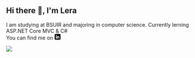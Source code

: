<!--### Hi there 👋-->

<!--
**EcLerk/EcLerk** is a ✨ _special_ ✨ repository because its `README.md` (this file) appears on your GitHub profile.

Here are some ideas to get you started:

- 🔭 I’m currently working on ...

- 👯 I’m looking to collaborate on ...
- 🤔 I’m looking for help with ...
- 💬 Ask me about ...
- 📫 How to reach me: ...
- 😄 Pronouns: ...
- ⚡ Fun fact: ...
-->
## Hi there 👋, I'm Lera
I am studying at BSUIR and majoring in computer science. Currently lerning ASP.NET Core MVC & C#    
You can find me on  <a href="https://www.linkedin.com/in/ecler"><img src="linkedin (1).png"></a>

![](https://github-profile-summary-cards.vercel.app/api/cards/profile-details?username=EcLerk&theme=dark)
<!--- 🌱 I’m currently learning ASP.NET Core MVC & C#
- 🔭 I’m currently working on this page. -->





<!--- 🌱 I’m currently learning ASP.NET Core MVC & C#

<div>
	<img height="190em" src="https://github-readme-stats.vercel.app/api?username=EcLerk&count_private=true&show_icons=true&theme=dark" />
  	<img height="190em" src="https://github-readme-stats.vercel.app/api/top-langs/?username=EcLerk&layout=compact&hide=javascript&theme=dark" />
</div>
-->
